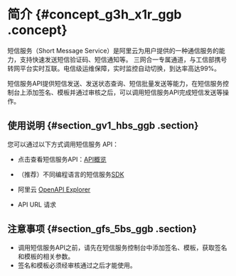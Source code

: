 # 简介 {#concept_g3h_x1r_ggb .concept}

短信服务（Short Message Service）是阿里云为用户提供的一种通信服务的能力，支持快速发送短信验证码、短信通知等。 三网合一专属通道，与工信部携号转网平台实时互联。电信级运维保障，实时监控自动切换，到达率高达99%。

短信服务API提供短信发送、发送状态查询、短信批量发送等能力，在短信服务控制台上添加签名、模板并通过审核之后，可以调用短信服务API完成短信发送等操作。

## 使用说明 {#section_gv1_hbs_ggb .section}

您可以通过以下方式调用短信服务 API：

-   点击查看短信服务API：[API概览](https://help.aliyun.com/document_detail/102715.html)

-   （推荐）不同编程语言的短信服务[SDK](../../../../cn.zh-CN/SDK参考（新版）/短信服务SDK简介.md)

-   阿里云 [OpenAPI Explorer](https://api.aliyun.com/new#/?product=Dysmsapi&api=SendSms)

-   API URL 请求


## 注意事项 {#section_gfs_5bs_ggb .section}

-   调用短信服务API之前，请先在短信服务控制台中添加签名、模板，获取签名和模板的相关参数。
-   签名和模板必须经审核通过之后才能使用。

